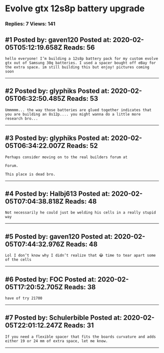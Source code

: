 # Evolve gtx 12s8p battery upgrade

### Replies: 7 Views: 141

## \#1 Posted by: gaven120 Posted at: 2020-02-05T05:12:19.658Z Reads: 56

```
hello everyone! I’m building a 12s8p battery pack for my custom evolve gtx out of Samsung 30q batteries. I used a spacer bought off eBay for the extra space. im still building this but enjoy! pictures coming soon
```

---
## \#2 Posted by: glyphiks Posted at: 2020-02-05T06:32:50.485Z Reads: 53

```
Ummmmm... the way those batteries are glued together indicates that you are building an 8s12p.... you might wanna do a little more research bro...
```

---
## \#3 Posted by: glyphiks Posted at: 2020-02-05T06:34:22.007Z Reads: 52

```
Perhaps consider moving on to the real builders forum at

Forum.

This place is dead bro.
```

---
## \#4 Posted by: Halbj613 Posted at: 2020-02-05T07:04:38.818Z Reads: 48

```
Not necessarily he could just be welding his cells in a really stupid way
```

---
## \#5 Posted by: gaven120 Posted at: 2020-02-05T07:44:32.976Z Reads: 48

```
Lol I don’t know why I didn’t realize that 😂 time to tear apart some of the cells
```

---
## \#6 Posted by: FOC Posted at: 2020-02-05T17:20:52.705Z Reads: 38

```
have of try 21700
```

---
## \#7 Posted by: Schulerbible Posted at: 2020-02-05T22:01:12.247Z Reads: 31

```
If you need a flexible spacer that fits the boards curvature and adds either 19 or 24 mm of extra space, let me know.
```

---
